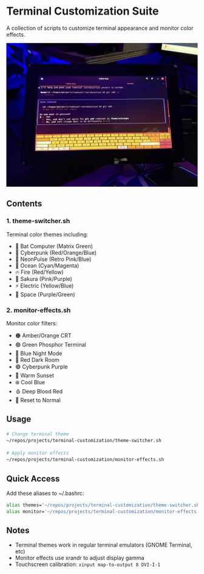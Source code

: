 # Terminal Customization Suite

A collection of scripts to customize terminal appearance and monitor color effects.

![Terminal Customization](terminal-customization-close.JPEG)

## Contents

### 1. theme-switcher.sh
Terminal color themes including:
- 🦇 Bat Computer (Matrix Green)
- 🌆 Cyberpunk (Red/Orange/Blue)
- 🌃 NeonPulse (Retro Pink/Blue)
- 🌊 Ocean (Cyan/Magenta)
- 🔥 Fire (Red/Yellow)
- 🌸 Sakura (Pink/Purple)
- ⚡ Electric (Yellow/Blue)
- 🌌 Space (Purple/Green)

### 2. monitor-effects.sh
Monitor color filters:
- 🟠 Amber/Orange CRT
- 🟢 Green Phosphor Terminal
- 🔵 Blue Night Mode
- 🔴 Red Dark Room
- 🟣 Cyberpunk Purple
- 🌅 Warm Sunset
- ❄️ Cool Blue
- 🩸 Deep Blood Red
- 🔄 Reset to Normal

## Usage

```bash
# Change terminal theme
~/repos/projects/terminal-customization/theme-switcher.sh

# Apply monitor effects
~/repos/projects/terminal-customization/monitor-effects.sh
```

## Quick Access
Add these aliases to ~/.bashrc:
```bash
alias themes='~/repos/projects/terminal-customization/theme-switcher.sh'
alias monitor='~/repos/projects/terminal-customization/monitor-effects.sh'
```

## Notes
- Terminal themes work in regular terminal emulators (GNOME Terminal, etc)
- Monitor effects use xrandr to adjust display gamma
- Touchscreen calibration: `xinput map-to-output 8 DVI-I-1`